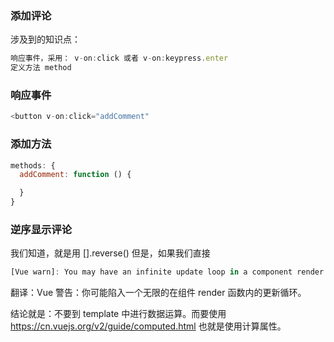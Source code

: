 ### 添加评论
涉及到的知识点：
```js
响应事件，采用： v-on:click 或者 v-on:keypress.enter
定义方法 method
```
### 响应事件
```js
<button v-on:click="addComment"
```
### 添加方法
```js
methods: {
  addComment: function () {

  }
}
```


### 逆序显示评论
我们知道，就是用 [].reverse() 但是，如果我们直接

```js
[Vue warn]: You may have an infinite update loop in a component render function.
```
翻译：Vue 警告：你可能陷入一个无限的在组件 render 函数内的更新循环。

结论就是：不要到 template 中进行数据运算。而要使用
https://cn.vuejs.org/v2/guide/computed.html
也就是使用计算属性。
